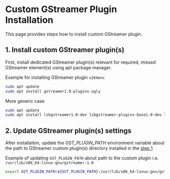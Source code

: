 # Custom GStreamer Plugin Installation

This page provides steps how to install custom GStreamer plugin.

## 1. Install custom GStreamer plugin(s)

First, install dedicated GStreamer plugin(s) relevant for required,
missed GStreamer element(s) using apt package manager.

Example for installing GStreamer plugin `x264enc`

```bash
sudo apt update
sudo apt install gstreamer1.0-plugins-ugly
```

More generic case

```bash
sudo apt update
sudo apt install libgstreamer1.0-dev libgstreamer-plugins-base1.0-dev libgstreamer-plugins-bad1.0-dev gstreamer1.0-plugins-base gstreamer1.0-plugins-good gstreamer1.0-plugins-bad gstreamer1.0-plugins-ugly gstreamer1.0-libav gstreamer1.0-tools gstreamer1.0-x gstreamer1.0-alsa gstreamer1.0-gl gstreamer1.0-gtk3 gstreamer1.0-qt5 gstreamer1.0-pulseaudio
```

## 2. Update GStreamer plugin(s) settings

After installation, update the *GST_PLUGIN_PATH* environment variable
about the path to GStreamer custom plugin(s) directory installed in the
[step 1](#install-custom-gstreamer-plugins)

Example of updating `GST_PLUGIN_PATH` about path to the custom plugin
i.e. `/usr/lib/x86_64-linux-gnu/gstreamer-1.0`

```bash
export GST_PLUGIN_PATH=${GST_PLUGIN_PATH}:/usr/lib/x86_64-linux-gnu/gstreamer-1.0
```
